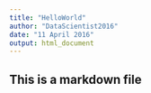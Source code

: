 ```yaml
---
title: "HelloWorld"
author: "DataScientist2016"
date: "11 April 2016"
output: html_document
---
```

## This is a markdown file
